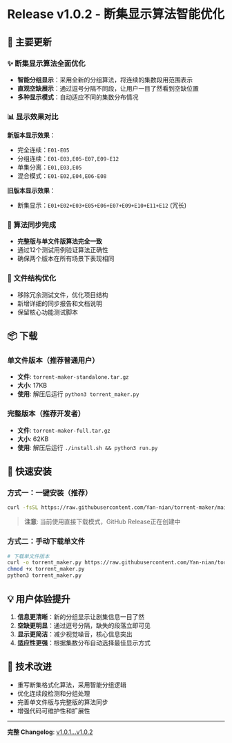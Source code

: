 # Release v1.0.2 - 断集显示算法智能优化

## 🎉 主要更新

### ✨ 断集显示算法全面优化
- **智能分组显示**：采用全新的分组算法，将连续的集数段用范围表示
- **直观空缺展示**：通过逗号分隔不同段，让用户一目了然看到空缺位置
- **多种显示模式**：自动适应不同的集数分布情况

### 📊 显示效果对比

**新版本显示效果**：
- 完全连续：`E01-E05`
- 分组连续：`E01-E03,E05-E07,E09-E12`
- 单集分离：`E01,E03,E05`
- 混合模式：`E01-E02,E04,E06-E08`

**旧版本显示效果**：
- 断集显示：`E01+E02+E03+E05+E06+E07+E09+E10+E11+E12` (冗长)

### 🔧 算法同步完成
- **完整版与单文件版算法完全一致**
- 通过12个测试用例验证算法正确性
- 确保两个版本在所有场景下表现相同

### 📁 文件结构优化
- 移除冗余测试文件，优化项目结构
- 新增详细的同步报告和文档说明
- 保留核心功能测试脚本

## 📦 下载

### 单文件版本（推荐普通用户）
- **文件**: `torrent-maker-standalone.tar.gz`
- **大小**: 17KB
- **使用**: 解压后运行 `python3 torrent_maker.py`

### 完整版本（推荐开发者）
- **文件**: `torrent-maker-full.tar.gz`
- **大小**: 62KB  
- **使用**: 解压后运行 `./install.sh && python3 run.py`

## 🚀 快速安装

### 方式一：一键安装（推荐）
```bash
curl -fsSL https://raw.githubusercontent.com/Yan-nian/torrent-maker/main/install_standalone.sh | bash
```

> **注意**: 当前使用直接下载模式，GitHub Release正在创建中

### 方式二：手动下载单文件
```bash
# 下载单文件版本
curl -o torrent_maker.py https://raw.githubusercontent.com/Yan-nian/torrent-maker/main/torrent_maker.py
chmod +x torrent_maker.py
python3 torrent_maker.py
```

## 💡 用户体验提升

1. **信息更清晰**：新的分组显示让剧集信息一目了然
2. **空缺更明显**：通过逗号分隔，缺失的段落立即可见
3. **显示更简洁**：减少视觉噪音，核心信息突出
4. **适应性更强**：根据集数分布自动选择最佳显示方式

## 🔧 技术改进

- 重写断集格式化算法，采用智能分组逻辑
- 优化连续段检测和分组处理
- 完善单文件版与完整版的算法同步
- 增强代码可维护性和扩展性

---

**完整 Changelog**: [v1.0.1...v1.0.2](https://github.com/Yan-nian/torrent-maker/compare/v1.0.1...v1.0.2)
